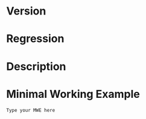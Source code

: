 <!--Issues can be opened in English or French (I prefer French). Please fill out this form.
Please open one issue per problem, and not a global issue for multiple problems.-->

# Version

<!-- Provide the version of reledmac / reledpar that appears in your LaTeX .log file, such as 2019/01/22 v2.30.0. If you are using a development version, please specify the branch. -->



# Regression

<!-- If this is a newly introduced problem, please indicate the last working version of the reledmac/reledpar.-->



# Description

<!-- Include these details:
Does the problem happen only when combined with certain packages?
Does the problem happen both in parallel typesetting and normal typesetting?-->



# Minimal Working Example

<!-- Instructions for creating an MWE:
https://tex.meta.stackexchange.com/questions/228/ive-just-been-asked-to-write-a-minimal-example-what-is-that
You may find the MWE package useful: https://ctan.org/pkg/mwe
If the problem occurs both in parallel typesetting and normal typesetting, please make your MWE in normal typesetting. -->

```latex
Type your MWE here
```
